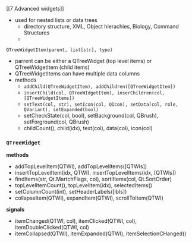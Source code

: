 [[7 Advanced widgets]]

- used for nested lists or data trees
	- directory structure, XML, Object hierachies, Biology, Command Structures
	- 
`QTreeWidgetItem(parent, list[str], type)`
- parrent can be either a QTreeWidget (top level items) or QTreeWidgetItem (child items)
- QTreeWidgetItems can have multiple data columns
- methods
	- `addChild(QTreeWidgetItem), addChildren([QTreeWidgetItem])`
	- `insertChild(col, QTreeWIdgetItem), inserChildren(col, [QTreeWidgetItems])`
	- `setText(col, str), setIcon(col, QIcon), setData(col, role, QVariant), setExpanded(bool)`
	- setCheckState(col, bool), setBackground(col, QBrush), setForground(col, QBrush)
	- childCount(), child(idx), text(col), data(col), icon(col)


### `QTreeWidget`
**methods**
- addTopLevelItem(QTWI), addTopLevelItems([QTWIs])
- insertTopLevelItem(idx, QTWI), insertTopLevelItems(idx, [QTWIs])
- findItems(str, Qt.MartchFlags, col), sortIItems(col, Qt.SortOrder)
- topLevelItemCount(), topLevelItem(idx), selectedItems()
- setColumnCount(int), setHeaderLabels([lbls])
- collapseltem(QTWI), expandItem(QTWI), scrollToltem(QTWI)

**signals**
- itemChanged(QTWI, col), itemClicked(QTWI, col), itemDoubleClicked(QTWI, col)
- itemCollapsed(QTWI), itemExpanded(QTWI), itemSelectionCHanged()





























